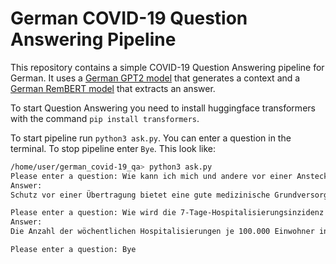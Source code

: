 # German COVID-19 Question Answering Pipeline

This repository contains a simple COVID-19 Question Answering pipeline for German. It uses a [German GPT2 model](https://huggingface.co/malteos/gpt2-xl-german-covid-19) that generates a context and a [German RemBERT model](https://huggingface.co/svalabs/rembert-german-question-answering) that extracts an answer.

To start Question Answering you need to install huggingface transformers with the command `pip install transformers`.

To start pipeline run `python3 ask.py`. You can enter a question in the terminal. To stop pipeline enter `Bye`. This look like:

```bash
/home/user/german_covid-19_qa> python3 ask.py
Please enter a question: Wie kann ich mich und andere vor einer Ansteckung schützen?
Answer:
Schutz vor einer Übertragung bietet eine gute medizinische Grundversorgung mit einem vollständigen Impfschutz, z. B. mit AstraZeneca oder Johnson&Johnson und eine lokale Behandlung der Symptome.

Please enter a question: Wie wird die 7-Tage-Hospitalisierungsinzidenz berechnet?
Answer:
Die Anzahl der wöchentlichen Hospitalisierungen je 100.000 Einwohner innerhalb von sieben Tagen ohne Berücksichtigung der Daten zur Zahl der Neuinfektionen in einer Stadt werden durch die Hospitalisierungsinzidenz multipliziert. Die Werte werden mit 100.000 (gerundet) berechnet, indem die jeweiligen Krankenhäuser jeweils durch 100.000 geteilt werden.

Please enter a question: Bye
```
